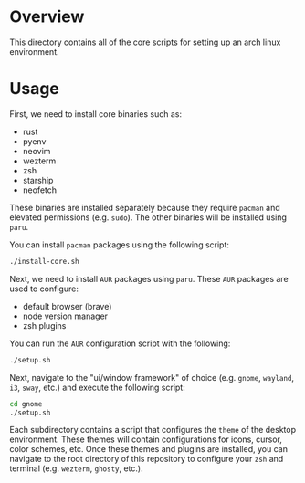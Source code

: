 # Overview
This directory contains all of the core scripts for setting up an arch linux environment.

# Usage
First, we need to install core binaries such as:
* rust
* pyenv
* neovim
* wezterm
* zsh
* starship
* neofetch

These binaries are installed separately because they require `pacman` and elevated permissions (e.g. `sudo`). The other binaries will be installed using `paru`.

You can install `pacman` packages using the following script:
```sh
./install-core.sh
```

Next, we need to install `AUR` packages using `paru`. These `AUR` packages are used to configure:
* default browser (brave)
* node version manager
* zsh plugins

You can run the `AUR` configuration script with the following:
```sh
./setup.sh
```

Next, navigate to the "ui/window framework" of choice (e.g. `gnome`, `wayland`, `i3`, `sway`, etc.) and execute the following script:
```sh
cd gnome
./setup.sh
```

Each subdirectory contains a script that configures the `theme` of the desktop environment. These themes will contain configurations for icons, cursor, color schemes, etc.
Once these themes and plugins are installed, you can navigate to the root directory of this repository to configure your `zsh` and terminal (e.g. `wezterm`, `ghosty`, etc.).
